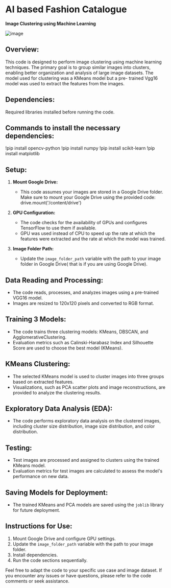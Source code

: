 # AI based Fashion Catalogue
**Image Clustering using Machine Learning**

![image](https://github.com/Msgasu/AI-based-Fashion-Catalogue-Final-Project/assets/148695396/fa1c9a9e-931d-4bdd-9350-084e221db612)


## Overview:

This code is designed to perform image clustering using machine learning techniques. 
The primary goal is to group similar images into clusters, enabling better organization and analysis of large image datasets.
The model used for clustering was a KMeans model but a pre- trained Vgg16 model was used to extract the features from the images.

## Dependencies:
Required libraries installed before running the code.  
## Commands to install the necessary dependencies:

!pip install opencv-python
!pip install numpy
!pip install scikit-learn
!pip install matplotlib

## Setup:

1. **Mount Google Drive:**
   - This code assumes your images are stored in a Google Drive folder. Make sure to mount your Google Drive using the provided code:
   drive.mount('/content/drive')


2. **GPU Configuration:**
   - The code checks for the availability of GPUs and configures TensorFlow to use them if available.
   - GPU was used instead of CPU to speed up the rate at which the features were extracted and the rate at which the model was trained.

3. **Image Folder Path:**
   - Update the `image_folder_path` variable with the path to your image folder in Google Drive( that is if you are using Google Drive).

## Data Reading and Processing:

- The code reads, processes, and analyzes images using a pre-trained VGG16 model.
- Images are resized to 120x120 pixels and converted to RGB format.

## Training 3 Models:

- The code trains three clustering models: KMeans, DBSCAN, and AgglomerativeClustering.
- Evaluation metrics such as Calinski-Harabasz Index and Silhouette Score are used to choose the best model (KMeans).

## KMeans Clustering:

- The selected KMeans model is used to cluster images into three groups based on extracted features.
- Visualizations, such as PCA scatter plots and image reconstructions, are provided to analyze the clustering results.

## Exploratory Data Analysis (EDA):

- The code performs exploratory data analysis on the clustered images, including cluster size distribution, image size distribution, and color distribution.

## Testing:

- Test images are processed and assigned to clusters using the trained KMeans model.
- Evaluation metrics for test images are calculated to assess the model's performance on new data.

## Saving Models for Deployment:

- The trained KMeans and PCA models are saved using the `joblib` library for future deployment.

## Instructions for Use:

1. Mount Google Drive and configure GPU settings.
2. Update the `image_folder_path` variable with the path to your image folder.
3. Install dependencies.
4. Run the code sections sequentially.

Feel free to adapt the code to your specific use case and image dataset. If you encounter any issues or have questions, please refer to the code comments or seek assistance.
